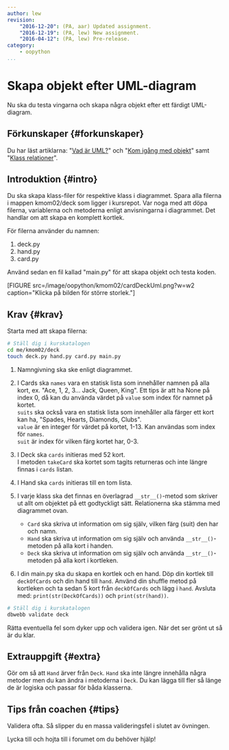 ```yaml
---
author: lew
revision:
    "2016-12-20": (PA, aar) Updated assignment.
    "2016-12-19": (PA, lew) New assignment.
    "2016-04-12": (PA, lew) Pre-release.
category:
    - oopython
...
```

Skapa objekt efter UML-diagram
===================================

Nu ska du testa vingarna och skapa några objekt efter ett färdigt UML-diagram.

<!--more-->


Förkunskaper {#forkunskaper}
-----------------------

Du har läst artiklarna: "[Vad är UML?](kunskap/vad-ar-uml)" och "[Kom igång med objekt](kunskap/kom-igang-med-objekt)" samt "[Klass relationer](kunskap/klass-relationer)".



Introduktion {#intro}
-----------------------

Du ska skapa klass-filer för respektive klass i diagrammet. Spara alla filerna i mappen kmom02/deck som ligger i kursrepot. Var noga med att döpa filerna, variablerna och metoderna enligt anvisningarna i diagrammet. Det handlar om att skapa en komplett kortlek.

För filerna använder du namnen:  
1. deck.py  
2. hand.py  
3. card.py    

Använd sedan en fil kallad "main.py" för att skapa objekt och testa koden.  

[FIGURE src=/image/oopython/kmom02/cardDeckUml.png?w=w2 caption="Klicka på bilden för större storlek."]


Krav {#krav}
-----------------------

Starta med att skapa filerna:

```bash
# Ställ dig i kurskatalogen
cd me/kmom02/deck
touch deck.py hand.py card.py main.py
```

1. Namngivning ska ske enligt diagrammet.

2. I Cards ska `names` vara en statisk lista som innehåller namnen på alla kort, ex. "Ace, 1, 2, 3... Jack, Queen, King". Ett tips är att ha None på index 0, då kan du använda värdet på `value` som index för namnet på kortet.  
`suits` ska också vara en statisk lista som innehåller alla färger ett kort kan ha, "Spades, Hearts, Diamonds, Clubs".  
`value` är en integer för värdet på kortet, 1-13. Kan användas som index för `names`.  
`suit` är index för vilken färg kortet har, 0-3.

3. I Deck ska `cards` initieras med 52 kort.  
I metoden `takeCard` ska kortet som tagits returneras och inte längre finnas i `cards` listan.

4. I Hand ska `cards` initieras till en tom lista.

5. I varje klass ska det finnas en överlagrad `__str__()`-metod som skriver ut allt om objektet på ett godtyckligt sätt. Relationerna ska stämma med diagrammet ovan.  
    * `Card` ska skriva ut information om sig själv, vilken färg (suit) den har och namn.  
    * `Hand` ska skriva ut information om sig själv och använda `__str__()`-metoden på alla kort i handen.  
    * `Deck` ska skriva ut information om sig själv och använda `__str__()`-metoden på alla kort i kortleken.  

6. I din main.py ska du skapa en kortlek och en hand. Döp din kortlek till `deckOfCards` och din hand till `hand`. Använd din shuffle metod på kortleken och ta sedan 5 kort från `deckOfCards` och lägg i `hand`. Avsluta med: `print(str(DeckOfCards))` och `print(str(hand))`.  

```bash
# Ställ dig i kurskatalogen
dbwebb validate deck
```

Rätta eventuella fel som dyker upp och validera igen. När det ser grönt ut så är du klar.



Extrauppgift {#extra}
-----------------------

Gör om så att `Hand` ärver från `Deck`. `Hand` ska inte längre innehålla några metoder men du kan ändra i metoderna i `Deck`. Du kan lägga till fler så länge de är logiska och passar för båda klasserna.



Tips från coachen {#tips}
-----------------------

Validera ofta. Så slipper du en massa valideringsfel i slutet av övningen.

Lycka till och hojta till i forumet om du behöver hjälp!
